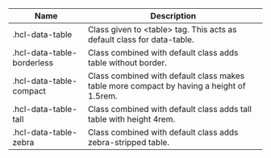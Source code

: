 | Name                       | Description                                                                               |
| -------------------------  | ----------------------------------------------------------------------------------------- |
| .hcl-data-table            | Class given to &lt;table&gt; tag. This acts as default class for data-table.              |
| .hcl-data-table-borderless | Class combined with default class adds table without border.                              |
| .hcl-data-table-compact    | Class combined with default class makes table more compact by having a height of 1.5rem.  |
| .hcl-data-table-tall       | Class combined with default class adds tall table with height 4rem.                       |
| .hcl-data-table-zebra      | Class combined with default class adds zebra-stripped table.  